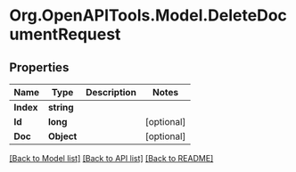 
# Org.OpenAPITools.Model.DeleteDocumentRequest

## Properties

Name | Type | Description | Notes
------------ | ------------- | ------------- | -------------
**Index** | **string** |  | 
**Id** | **long** |  | [optional] 
**Doc** | **Object** |  | [optional] 

[[Back to Model list]](../README.md#documentation-for-models)
[[Back to API list]](../README.md#documentation-for-api-endpoints)
[[Back to README]](../README.md)

